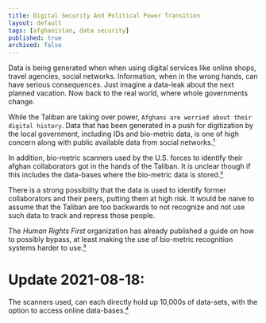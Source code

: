 ```yaml
---
title: Digital Security And Political Power Transition
layout: default
tags: [afghanistan, data security]
published: true
archived: false
---
```

Data is being generated when when using digital services like online shops, travel agencies, social networks. Information, when in the wrong hands, can have serious consequences. Just imagine a data-leak about the next planned vacation. Now back to the real world, where whole governments change.

While the Taliban are taking over power, `Afghans are worried about their digital history`. Data that has been generated in a push for digitization by the local government, including IDs and bio-metric data, is one of high concern along with public available data from social networks.[¹][1]

In addition, bio-metric scanners used by the U.S. forces to identify their afghan collaborators got in the hands of the Taliban. It is unclear though if this includes the data-bases where the bio-metric data is stored.[²][2]

There is a strong possibility that the data is used to identify former collaborators and their peers, putting them at high risk. It would be naive to assume that the Taliban are too backwards to not recognize and not use such data to track and repress those people.

The *Human Rights First* organization has already published a guide on how to possibly bypass, at least making the use of bio-metric recognition systems harder to use.[³][3]

# Update 2021-08-18:

The scanners used, can each directly hold up 10,000s of data-sets, with the option to access online data-bases.[⁴][4]

[1]: <https://www.reuters.com/article/afghanistan-tech-conflict/afghans-scramble-to-delete-digital-history-evade-biometrics-idUSL8N2PO1FH> "Afghans scramble to delete digital history"

[2]: <https://theintercept.com/2021/08/17/afghanistan-taliban-military-biometrics/> "The Taliban seized bio-metrics devices"

[3]: <http://www.humanrightsfirst.org/sites/default/files/Evading%20the%20misuse%20of%20biometric%20data.pdf> "Evading the misuse of biometric data.pdf"

[4]: <https://www.heise.de/news/Afghanistan-Biometrie-Geraete-und-Datenbanken-von-Taliban-erbeutet-6168158.html> "Afghanistan: Taliban erbeuten Biometrie-Geräte und -Datenbanken"
